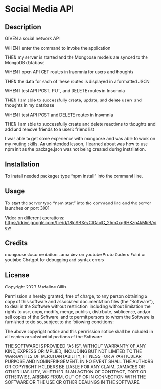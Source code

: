# Social Media API

## Description
GIVEN a social network API

WHEN I enter the command to invoke the application

THEN my server is started and the Mongoose models are synced to the MongoDB database

WHEN I open API GET routes in Insomnia for users and thoughts

THEN the data for each of these routes is displayed in a formatted JSON

WHEN I test API POST, PUT, and DELETE routes in Insomnia

THEN I am able to successfully create, update, and delete users and thoughts in my database

WHEN I test API POST and DELETE routes in Insomnia

THEN I am able to successfully create and delete reactions to thoughts and add and remove friends to a user’s friend list

I was able to get some experience with mongoose and was able to work on my routing skills. An unintended lesson, I learned about was how to use npm init as the package.json was not being created during installation.

## Installation
To install needed packages type “npm install” into the command line.

## Usage
To start the server type “npm start” into the command line and the server launches on port 3001

Video on different operations: https://drive.google.com/file/d/18fcSBXeyCIGaoIC_25mXxq6HKzp4kMbB/view

## Credits
mongoose documentation
Lama dev on youtube
Proto Coders Point on youtube
Chatgpt for debugging and syntax errors

## License

Copyright 2023 Madeline Gillis

Permission is hereby granted, free of charge, to any person obtaining a copy of this software and associated documentation files (the "Software"), to deal in the Software without restriction, including without limitation the rights to use, copy, modify, merge, publish, distribute, sublicense, and/or sell copies of the Software, and to permit persons to whom the Software is furnished to do so, subject to the following conditions:

The above copyright notice and this permission notice shall be included in all copies or substantial portions of the Software.

THE SOFTWARE IS PROVIDED "AS IS", WITHOUT WARRANTY OF ANY KIND, EXPRESS OR IMPLIED, INCLUDING BUT NOT LIMITED TO THE WARRANTIES OF MERCHANTABILITY, FITNESS FOR A PARTICULAR PURPOSE AND NONINFRINGEMENT. IN NO EVENT SHALL THE AUTHORS OR COPYRIGHT HOLDERS BE LIABLE FOR ANY CLAIM, DAMAGES OR OTHER LIABILITY, WHETHER IN AN ACTION OF CONTRACT, TORT OR OTHERWISE, ARISING FROM, OUT OF OR IN CONNECTION WITH THE SOFTWARE OR THE USE OR OTHER DEALINGS IN THE SOFTWARE.
